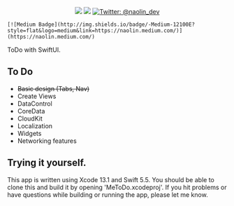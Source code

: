 <p align="center">
    <img src="https://img.shields.io/badge/iOS-15.0+-blue.svg" />
    <img src="https://img.shields.io/badge/Swift-5.5-brightgreen.svg" />
    <a href="https://twitter.com/naolin_dev">
        <img src="https://img.shields.io/badge/Contact-@naolin_dev-lightgrey.svg?style=flat" alt="Twitter: @naolin_dev" />
    </a>
    
    [![Medium Badge](http://img.shields.io/badge/-Medium-12100E?style=flat&logo=medium&link=https://naolin.medium.com/)](https://naolin.medium.com/)
</p>

ToDo with SwiftUI.

## To Do
* ~~Basic design (Tabs, Nav)~~
* Create Views
* DataControl
* CoreData
* CloudKit
* Localization
* Widgets
* Networking features



## Trying it yourself.

This app is written using Xcode 13.1 and Swift 5.5. 
You should be able to clone this and build it by opening 'MeToDo.xcodeproj'.
If you hit problems or have questions while building or running the app, please let me know.

